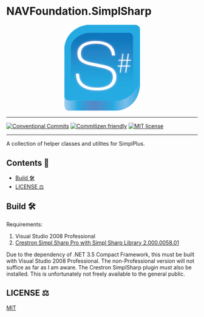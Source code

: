# NAVFoundation.SimplSharp

<div align="center">
    <img src="./assets/img/simplsharp.png" alt="simplesharp-logo" width="200" />
</div>

---

[![Conventional Commits](https://img.shields.io/badge/Conventional%20Commits-1.0.0-%23FE5196?logo=conventionalcommits&logoColor=white)](https://conventionalcommits.org)
[![Commitizen friendly](https://img.shields.io/badge/commitizen-friendly-brightgreen.svg)](http://commitizen.github.io/cz-cli/)
[![MIT license](https://img.shields.io/badge/License-MIT-blue.svg)](LICENSE)

---

A collection of helper classes and utilites for SimplPlus.

## Contents 📖

-   [Build :hammer_and_wrench:](#build-hammer_and_wrench)
-   [LICENSE :balance_scale:](#license-balance_scale)

## Build :hammer_and_wrench:

Requirements:
1. Visual Studio 2008 Professional
2. [Crestron Simpl Sharp Pro with Simpl Sharp Library 2.000.0058.01](https://www.crestron.com/Products/Control-Hardware-Software/Software/Development-Software/SW-SIMPL-SHARP-PRO)

Due to the dependency of .NET 3.5 Compact Framework, this must be built with Visual Studio 2008 Professional. The non-Professional version will not suffice as far as I am aware. The Crestron SimplSharp plugin must also be installed. This is unfortunately not freely available to the general public. 

## LICENSE :balance_scale:

[MIT](LICENSE)
